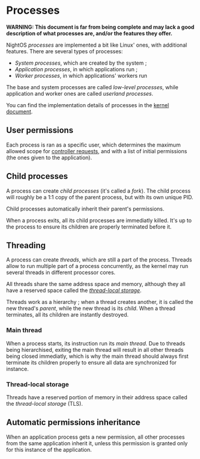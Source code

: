# Processes

**WARNING: This document is far from being complete and may lack a good description of what processes are, and/or the features they offer.**

NightOS _processes_ are implemented a bit like Linux' ones, with additional features.
There are several types of processes:

- _System processes_, which are created by the system ;
- _Application processes_, in which applications run ;
- _Worker processes_, in which applications' workers run

The base and system processes are called _low-level processes_, while application and worker ones are called _userland processes_.

You can find the implementation details of processes in the [kernel document](../specs/kernel/processes.md).

## User permissions

Each process is ran as a specific user, which determines the maximum allowed scope for [controller requests](controller.md), and with a list of initial permissions (the ones given to the application).

## Child processes

A process can create _child processes_ (it's called a _fork_). The child process will roughly be a 1:1 copy of the parent process, but with its own unique PID.

Child processes automatically inherit their parent's permissions.

When a process exits, all its child processes are immediatly killed. It's up to the process to ensure its children are properly terminated before it.

## Threading

A process can create _threads_, which are still a part of the process. Threads allow to run multiple part of a process concurrently, as the kernel may run several threads in different processor cores.

All threads share the same address space and memory, although they all have a reserved space called the [_thread-local storage_](#thread-local-storage).

Threads work as a hierarchy ; when a thread creates another, it is called the new thread's _parent_, while the new thread is its _child_. When a thread terminates, all its children are instantly destroyed.

### Main thread

When a process starts, its instruction run its _main thread_. Due to threads being hierarchised, exiting the main thread will result in all other threads being closed immediatly, which is why the main thread should always first terminate its children properly to ensure all data are synchronized for instance.

### Thread-local storage

Threads have a reserved portion of memory in their address space called the _thread-local storage_ (TLS).

## Automatic permissions inheritance

When an application process gets a new permission, all other processes from the same application inherit it, unless this permission is granted only for this instance of the application.
